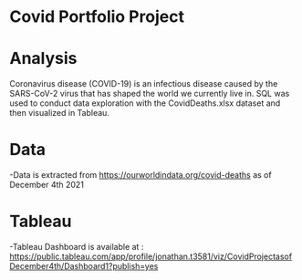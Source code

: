 # Covid Portfolio Project

# Analysis 

Coronavirus disease (COVID-19) is an infectious disease caused by the SARS-CoV-2 virus that has shaped the world we currently live in. SQL was used to conduct data exploration with the CovidDeaths.xlsx dataset and then visualized in Tableau.

# Data 
-Data is extracted from https://ourworldindata.org/covid-deaths as of December 4th 2021

# Tableau 
-Tableau Dashboard is available at :
https://public.tableau.com/app/profile/jonathan.t3581/viz/CovidProjectasofDecember4th/Dashboard1?publish=yes

